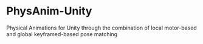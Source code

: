# PhysAnim-Unity
Physical Animations for Unity through the combination of local motor-based and global keyframed-based pose matching
